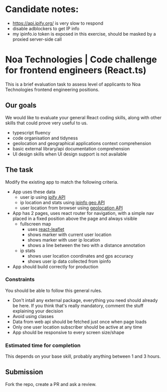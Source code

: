 # Candidate notes:

- https://api.ipify.org/ is very slow to respond
- disable adblockers to get IP info
- my ipinfo.io token is exposed in this exercise, should be masked by a proxied
  server-side call

# Noa Technologies | Code challenge for frontend engineers (React.ts)

This is a brief evaluation task to assess level of applicants to Noa
Technologies frontend engineering positions.

## Our goals

We would like to evaluate your general React coding skills, along with other
skills that could prove very useful to us.

- typescript fluency
- code organisation and tidyness
- geolocation and geographical applications context comprehension
- basic external library/api documentation comprehension
- UI design skills when UI design support is not available

## The task

Modify the existing app to match the following criteria.

- App uses these data
  - user ip using [ipify API](https://api.ipify.org/)
  - ip location and stats using [ipinfo geo API](https://ipinfo.io/)
  - user location from browser using
    [geolocation API](https://developer.mozilla.org/en-US/docs/Web/API/Geolocation_API)
- App has 2 pages, uses react router for navigation, with a simple nav placed in
  a fixed position above the page and always visible
  - fullscreen map
    - uses [react-leaflet](https://react-leaflet.js.org/)
    - shows marker with current user location
    - shows marker with user ip location
    - shows a line between the two with a distance annotation
  - ip stats
    - shows user location coordinates and gps accuracy
    - shows user ip data collected from ipinfo
- App should build correctly for production

### Constraints

You should be able to follow this general rules.

- Don't intall any external package, everything you need should already be here.
  If you think that's really mandatory, comment the stuff explaining your
  decision
- Avoid using classes
- Data from web api should be fetched just once when page loads
- Only one user location subscriber should be active at any time
- App should be responsive to every screen size/shape

### Estimated time for completion

This depends on your base skill, probably anything between 1 and 3 hours.

## Submission

Fork the repo, create a PR and ask a review.
